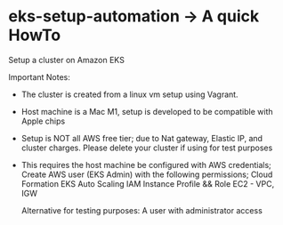 # eks-setup-automation -> A quick HowTo

Setup a cluster on Amazon EKS

Important Notes:
- The cluster is created from a linux vm setup using Vagrant.
- Host machine is a Mac M1, setup is developed to be compatible with Apple chips
- Setup is NOT all AWS free tier; due to Nat gateway, Elastic IP, and cluster charges. Please delete your cluster if using for test purposes
- This requires the host machine be configured with AWS credentials; Create AWS user (EKS Admin) with the following     permissions;
      Cloud Formation
      EKS
      Auto Scaling
      IAM Instance Profile && Role
      EC2 - VPC, IGW
      
   Alternative for testing purposes: A user with administrator access
